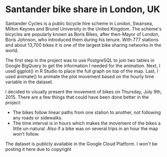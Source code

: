 # Santander bike share in London, UK

Santander Cycles is a public bicycle hire scheme in London, Swansea, Milton Keynes and Brunel University in the United Kingdom. The scheme's bicycles are popularly known as Boris Bikes, after then-Mayor of London, Boris Johnson, who introduced them during his tenure. With 777 stations and about 13,700 bikes it is one of the largest bike sharing networks in the world. 

The first step in the project was to use PostgreSQL to join two tables in Google BigQuery to get the information I needed for the animation. Next, I used ggplot() in R Studio to place the full graph on top of the map. Last, I used animate() to animate the plot movement based on the hourly time variable in the dataset. 

I decided to visually present the movement of bikes on Thursday, July 9th, 2015. There are a few things that could have been done better in the project:
- The bikes follow linear paths from one station to another, not following any roads or sidewalks.
- The time interval is in hours which makes the movement of the bikes a little un-natural. Also if a bike was on several trips in an hour the map won't follow.

The dataset is publicly available in the Google Cloud Platform. I won't be posting it here due to copyright 
